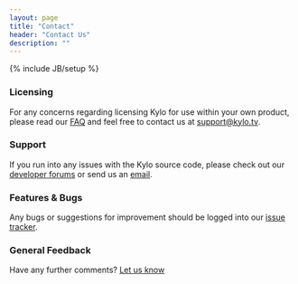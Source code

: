 ```yaml
---
layout: page
title: "Contact"
header: "Contact Us"
description: ""
---
```

{% include JB/setup %}

### <a id="licensing"></a>Licensing

For any concerns regarding licensing Kylo for use within your own product, please read our [FAQ](http://github.com/teamkylo/kylo-browser/wiki/FAQ) and feel free to contact us at [support@kylo.tv](mailto:support@kylo.tv).

### <a id="support"></a>Support

If you run into any issues with the Kylo source code, please check out our [developer forums](http://kylo.tv/community) or send us an [email](mailto:support@kylo.tv).

### <a id="bugs"></a>Features & Bugs

Any bugs or suggestions for improvement should be logged into our [issue tracker](http://github.com/teamkylo/kylo-browser/issues).

### <a id="feedback"></a>General Feedback

Have any further comments? [Let us know](mailto:kylofeedback@kylo.tv) 
